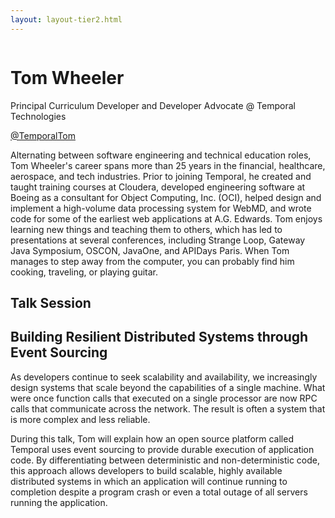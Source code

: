 ```yaml
---
layout: layout-tier2.html
---
```

<div class="container section featured-speaker">
   <div class="row">
     <div class="col-xs-12 col-sm-2 new-img-container">
       <img class="new-speaker-page-img tom-wheeler" />
       </div>
     <div class="col-xs-12 col-sm-10 copy-container">
       <h1 class="speaker-header">Tom Wheeler</h1>
       <span class="speaker-subtitle">Principal Curriculum Developer and Developer Advocate @ Temporal Technologies</span>
       <p><a class="speaker-handle" href="https://twitter.com/TemporalTom" target="_blank">@TemporalTom</a></p>
       <p>Alternating between software engineering and technical education roles, Tom Wheeler's career spans more than 25 years in the financial, healthcare, aerospace, and tech industries. Prior to joining Temporal, he created and taught training courses at Cloudera, developed engineering software at Boeing as a consultant for Object Computing, Inc. (OCI), helped design and implement a high-volume data processing system for WebMD, and wrote code for some of the earliest web applications at A.G. Edwards. Tom enjoys learning new things and teaching them to others, which has led to presentations at several conferences, including Strange Loop, Gateway Java Symposium, OSCON, JavaOne, and APIDays Paris. When Tom manages to step away from the computer, you can probably find him cooking, traveling, or playing guitar.</p>
       <h2>Talk Session</h2>
        <h2 class="gold">Building Resilient Distributed Systems through Event Sourcing</h2>
       <p>As developers continue to seek scalability and availability, we increasingly design systems that scale beyond the capabilities of a single machine. What were once function calls that executed on a single processor are now RPC calls that communicate across the network. The result is often a system that is more complex and less reliable.</p> 
        <p>During this talk, Tom will explain how an open source platform called Temporal uses event sourcing to provide durable execution of application code. By differentiating between deterministic and non-deterministic code, this approach allows developers to build scalable, highly available distributed systems in which an application will continue running to completion despite a program crash or even a total outage of all servers running the application.</p>
     </div>
   </div>
 </div>